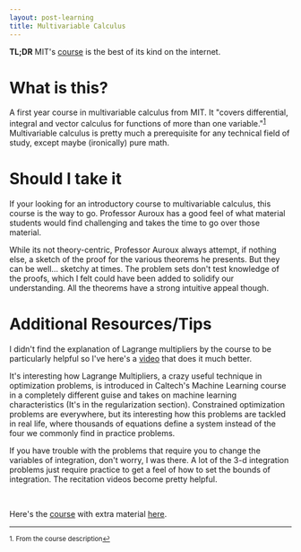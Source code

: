 ```yaml
---
layout: post-learning
title: Multivariable Calculus
---
```


**TL;DR** MIT's
[course](http://ocw.mit.edu/courses/mathematics/18-02sc-multivariable-calculus-fall-2010/index.htm)
is the best of its kind on the internet.

# What is this?
A first year course in multivariable calculus from MIT. It "covers
differential, integral and vector calculus for functions of more than one
variable."<sup><a href="#fn1" id="ref1">1</a></sup> Multivariable calculus is pretty much a prerequisite for any
technical field of study, except maybe (ironically) pure math. 

# Should I take it

If your looking for an introductory course to multivariable calculus, this
course is the way to go. Professor Auroux has a good feel of what material
students would find challenging and takes the time to go over those material.

While its not theory-centric, Professor Auroux always attempt, if nothing else,
a sketch of the proof for the various theorems he presents. But they can be
well&hellip; sketchy at times. The problem sets don't test knowledge of the
proofs, which I felt could have been added to solidify our understanding. All
the theorems have a strong intuitive appeal though.


# Additional Resources/Tips

I didn't find the explanation of Lagrange multipliers by the course to be
particularly helpful so I've here's a
[video](https://www.youtube.com/watch?v=WOw7TWueU_A) that does it much better.

It's interesting how Lagrange Multipliers, a crazy useful technique in
optimization problems, is introduced in Caltech's Machine Learning course in a
completely different guise and takes on machine learning characteristics (It's
in the regularization section). Constrained optimization problems are
everywhere, but its interesting how this problems are tackled in real life,
where thousands of equations define a system instead of the four we commonly
find in practice problems.

If you have trouble with the problems that require you to change the
variables of integration, don't worry, I was there. A lot of the 3-d
integration problems just require practice to get a feel of how to set the
bounds of integration. The recitation videos become pretty helpful.

<br>

Here's the
[course](https://ocw.mit.edu/courses/mathematics/18-02sc-multivariable-calculus-fall-2010/)
with extra material
[here](http://ocw.mit.edu/courses/mathematics/18-02-multivariable-calculus-fall-2007/).

<hr>

<sup id="fn1">1. From the course description<a href="#ref1" title="Jump back to footnote 1 in the text.">↩</a></sup>
